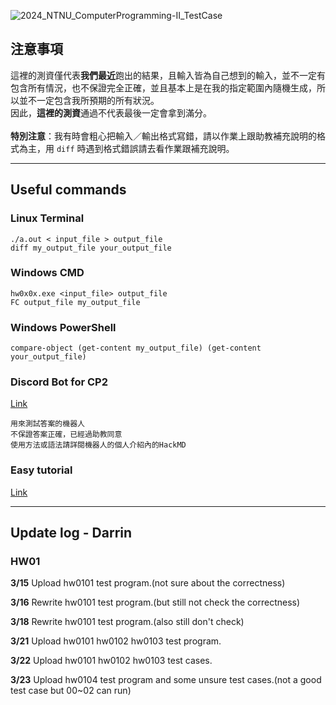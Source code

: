 ![2024_NTNU_ComputerProgramming-II_TestCase](https://socialify.git.ci/Darrin-Lin/2024_NTNU_ComputerProgramming-II_TestCase/image?description=1&descriptionEditable=2024%E7%A8%8B%E8%A8%AD%E4%BA%8C%E6%B8%AC%E8%B3%87%0A&font=Rokkitt&language=1&name=1&pattern=Floating%20Cogs&theme=Light)
## 注意事項
這裡的測資僅代表**我們最近**跑出的結果，且輸入皆為自己想到的輸入，並不一定有包含所有情況，也不保證完全正確，並且基本上是在我的指定範圍內隨機生成，所以並不一定包含我所預期的所有狀況。<br>
因此，**這裡的測資**通過不代表最後一定會拿到滿分。<br><br>
**特別注意**：我有時會粗心把輸入／輸出格式寫錯，請以作業上跟助教補充說明的格式為主，用 `diff` 時遇到格式錯誤請去看作業跟補充說明。

---

## Useful commands

### Linux Terminal
```shell
./a.out < input_file > output_file
diff my_output_file your_output_file
```

### Windows CMD
```shell
hw0x0x.exe <input_file> output_file
FC output_file my_output_file
```
### Windows PowerShell
```shell
compare-object (get-content my_output_file) (get-content your_output_file)
```

### Discord Bot for CP2
[Link](https://discord.com/oauth2/authorize?client_id=1219295687204667433&permissions=8&scope=bot)
```
用來測試答案的機器人
不保證答案正確，已經過助教同意
使用方法或語法請詳閱機器人的個人介紹內的HackMD
```

### Easy tutorial

[Link](https://hackmd.io/@vUfMCtPkSZewQjrjIwuJgg/HyiJvee-p)

---

## Update log - Darrin

### HW01

**3/15** Upload hw0101 test program.(not sure about the correctness)

**3/16** Rewrite hw0101 test program.(but still not check the correctness)

**3/18** Rewrite hw0101 test program.(also still don't check)

**3/21** Upload hw0101 hw0102 hw0103 test program.

**3/22** Upload hw0101 hw0102 hw0103 test cases.

**3/23** Upload hw0104 test program and some unsure test cases.(not a good test case but 00~02 can run)